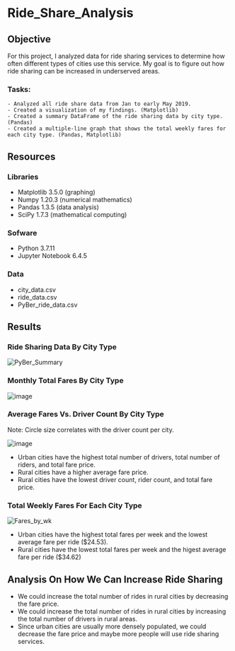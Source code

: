 # Ride_Share_Analysis

## Objective

For this project, I analyzed data for ride sharing services to determine how often different types of cities use this service.  My goal is to figure out how ride sharing can be increased in underserved areas. 

### Tasks:
    - Analyzed all ride share data from Jan to early May 2019.
    - Created a visualization of my findings. (Matplotlib)
    - Created a summary DataFrame of the ride sharing data by city type. (Pandas)
    - Created a multiple-line graph that shows the total weekly fares for each city type. (Pandas, Matplotlib)

## Resources

### Libraries
- Matplotlib 3.5.0 (graphing)
- Numpy 1.20.3 (numerical mathematics)
- Pandas 1.3.5 (data analysis)
- SciPy 1.7.3 (mathematical computing)

### Sofware 
- Python 3.7.11
- Jupyter Notebook 6.4.5

### Data
- city_data.csv
- ride_data.csv
- PyBer_ride_data.csv

## Results
    
### Ride Sharing Data By City Type

![PyBer_Summary](https://user-images.githubusercontent.com/33010018/150711580-5ac53f8f-8131-4934-8dd6-152bdea5ebff.png)

### Monthly Total Fares By City Type

![image](https://user-images.githubusercontent.com/33010018/169484450-40b02f02-58b9-499a-9f91-6048ca13a818.png)

### Average Fares Vs. Driver Count By City Type
Note: Circle size correlates with the driver count per city.

![image](https://user-images.githubusercontent.com/33010018/169485680-f6155e87-62f7-425c-a88d-283164ae09c6.png)



 - Urban cities have the highest total number of drivers, total number of riders, and total fare price. 
 - Rural cities have a higher average fare price.
 - Rural cities have the lowest driver count, rider count, and total fare price.




### Total Weekly Fares For Each City Type
 
![Fares_by_wk](https://user-images.githubusercontent.com/33010018/150711594-c7645b74-8444-40cf-a727-cbb90e197f57.png)

- Urban cities have the highest total fares per week and the lowest average fare per ride ($24.53).
- Rural cities have the lowest total fares per week and the higest average fare per ride ($34.62)

## Analysis On How We Can Increase Ride Sharing 
- We could increase the total number of rides in rural cities by decreasing the fare price.
- We could increase the total number of rides in rural cities by increasing the total number of drivers in rural areas.
- Since urban cities are usually more densely populated, we could decrease the fare price and maybe more people will use ride sharing services.
